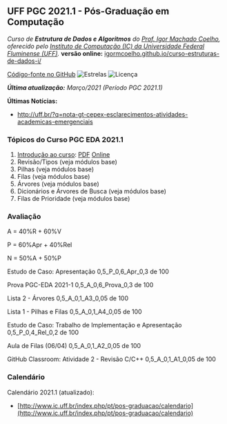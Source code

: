 
<link href="http://github.com/yrgoldteeth/darkdowncss/raw/master/darkdown.css" rel="stylesheet"></link>

## UFF PGC 2021.1 - Pós-Graduação em Computação

_Curso de **Estrutura de Dados e Algoritmos** do [Prof. Igor Machado Coelho](https://igormcoelho.github.io), oferecido pelo [Instituto de Computação (IC) da Universidade Federal Fluminense (UFF)](http://www.ic.uff.br)._ **versão online:** [igormcoelho.github.io/curso-estruturas-de-dados-i/](https://igormcoelho.github.io/curso-estruturas-de-dados-i/)

[Código-fonte no GitHub](https://github.com/igormcoelho/curso-estruturas-de-dados-i)
![Estrelas](https://img.shields.io/github/stars/igormcoelho/curso-estruturas-de-dados-i)
![Licença](https://img.shields.io/github/license/igormcoelho/curso-estruturas-de-dados-i)

_**Última atualização:** Março/2021 (Período PGC 2021.1)_


**Últimas Notícias:**

- http://uff.br/?q=nota-gt-cepex-esclarecimentos-atividades-academicas-emergenciais

### Tópicos do Curso PGC EDA 2021.1

1. [Introdução ao curso](../slides/0-intro-curso-uff-pgc-eda-2021-1/0-intro-curso.md): [PDF](../slides/0-intro-curso-uff-pgc-eda-2021-1/0-intro-curso.pdf) [Online](https://igormcoelho.github.io/curso-estruturas-de-dados-i/slides/0-intro-curso-uff-pgc-eda-2021-1/index.html)
1. Revisão/Tipos (veja módulos base)
1. Pilhas (veja módulos base)
1. Filas (veja módulos base)
1. Árvores (veja módulos base)
1. Dicionários e Árvores de Busca (veja módulos base)
1. Filas de Prioridade (veja módulos base)


### Avaliação

A = 40%R + 60%V

P = 60%Apr + 40%Rel

N = 50%A + 50%P


Estudo de Caso: Apresentação
0,5_P_0,6_Apr_0,3
de 100

Prova PGC-EDA 2021-1
0,5_A_0,6_Prova_0,3
de 100

Lista 2 - Árvores
0,5_A_0,1_A3_0,05
de 100


Lista 1 - Pilhas e Filas
0,5_A_0,1_A4_0,05
de 100

Estudo de Caso: Trabalho de Implementação e Apresentação
0,5_P_0,4_Rel_0,2
de 100

Aula de Filas (06/04)
0,5_A_0,1_A2_0,05
de 100

GitHub Classroom: Atividade 2 - Revisão C/C++
0,5_A_0,1_A1_0,05
de 100


### Calendário

Calendário 2021.1 (atualizado):
   - [http://www.ic.uff.br/index.php/pt/pos-graduacao/calendario](http://www.ic.uff.br/index.php/pt/pos-graduacao/calendario)
